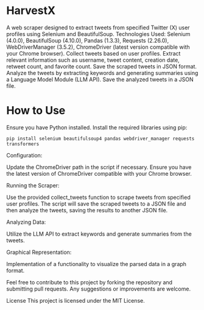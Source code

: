 # HarvestX

A web scraper designed to extract tweets from specified Twitter (X) user profiles using Selenium and BeautifulSoup. Technologies Used: Selenium (4.0.0), BeautifulSoup (4.10.0), Pandas (1.3.3), Requests (2.26.0), WebDriverManager (3.5.2), ChromeDriver (latest version compatible with your Chrome browser). Collect tweets based on user profiles. Extract relevant information such as username, tweet content, creation date, retweet count, and favorite count. Save the scraped tweets in JSON format. Analyze the tweets by extracting keywords and generating summaries using a Language Model Module (LLM API). Save the analyzed tweets in a JSON file.

# How to Use

Ensure you have Python installed.
Install the required libraries using pip:
```
pip install selenium beautifulsoup4 pandas webdriver_manager requests transformers
```
Configuration:

Update the ChromeDriver path in the script if necessary.
Ensure you have the latest version of ChromeDriver compatible with your Chrome browser.

Running the Scraper:

Use the provided collect_tweets function to scrape tweets from specified user profiles.
The script will save the scraped tweets to a JSON file and then analyze the tweets, saving the results to another JSON file.

Analyzing Data:

Utilize the LLM API to extract keywords and generate summaries from the tweets.

Graphical Representation: 

Implementation of a functionality to visualize the parsed data in a graph format.


Feel free to contribute to this project by forking the repository and submitting pull requests. Any suggestions or improvements are welcome.

License
This project is licensed under the MIT License.
